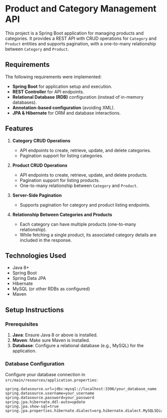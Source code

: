 # Product and Category Management API

This project is a Spring Boot application for managing products and categories. It provides a REST API with CRUD operations for `Category` and `Product` entities and supports pagination, with a one-to-many relationship between `Category` and `Product`.

## Requirements

The following requirements were implemented:

- **Spring Boot** for application setup and execution.
- **REST Controller** for API endpoints.
- **Relational Database (RDB)** configuration (instead of in-memory databases).
- **Annotation-based configuration** (avoiding XML).
- **JPA & Hibernate** for ORM and database interactions.

## Features

1. **Category CRUD Operations**
   - API endpoints to create, retrieve, update, and delete categories.
   - Pagination support for listing categories.

2. **Product CRUD Operations**
   - API endpoints to create, retrieve, update, and delete products.
   - Pagination support for listing products.
   - One-to-many relationship between `Category` and `Product`.

3. **Server-Side Pagination**
   - Supports pagination for category and product listing endpoints.

4. **Relationship Between Categories and Products**
   - Each category can have multiple products (one-to-many relationship).
   - While fetching a single product, its associated category details are included in the response.

## Technologies Used

- Java 8+
- Spring Boot
- Spring Data JPA
- Hibernate
- MySQL (or other RDBs as configured)
- Maven

## Setup Instructions

### Prerequisites

1. **Java**: Ensure Java 8 or above is installed.
2. **Maven**: Make sure Maven is installed.
3. **Database**: Configure a relational database (e.g., MySQL) for the application.

### Database Configuration

Configure your database connection in `src/main/resources/application.properties`:

```properties
spring.datasource.url=jdbc:mysql://localhost:3306/your_database_name
spring.datasource.username=your_username
spring.datasource.password=your_password
spring.jpa.hibernate.ddl-auto=update
spring.jpa.show-sql=true
spring.jpa.properties.hibernate.dialect=org.hibernate.dialect.MySQL5Dialect
